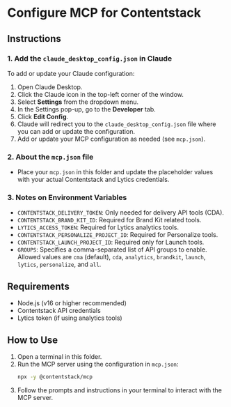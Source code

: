 # Configure MCP for Contentstack

## Instructions

### 1. Add the `claude_desktop_config.json` in Claude

To add or update your Claude configuration:
1. Open Claude Desktop.
2. Click the Claude icon in the top-left corner of the window.
3. Select **Settings** from the dropdown menu.
4. In the Settings pop-up, go to the **Developer** tab.
5. Click **Edit Config**.
6. Claude will redirect you to the `claude_desktop_config.json` file where you can add or update the configuration.
7. Add or update your MCP configuration as needed (see `mcp.json`).

### 2. About the `mcp.json` file
- Place your `mcp.json` in this folder and update the placeholder values with your actual Contentstack and Lytics credentials.

### 3. Notes on Environment Variables
- `CONTENTSTACK_DELIVERY_TOKEN`: Only needed for delivery API tools (CDA).
- `CONTENTSTACK_BRAND_KIT_ID`: Required for Brand Kit related tools.
- `LYTICS_ACCESS_TOKEN`: Required for Lytics analytics tools.
- `CONTENTSTACK_PERSONALIZE_PROJECT_ID`: Required for Personalize tools.
- `CONTENTSTACK_LAUNCH_PROJECT_ID`: Required only for Launch tools.
- `GROUPS`: Specifies a comma-separated list of API groups to enable. Allowed values are `cma` (default), `cda`, `analytics`, `brandkit`, `launch`, `lytics`, `personalize`, and `all`.

## Requirements
- Node.js (v16 or higher recommended)
- Contentstack API credentials
- Lytics token (if using analytics tools)

## How to Use
1. Open a terminal in this folder.
2. Run the MCP server using the configuration in `mcp.json`:
   ```sh
   npx -y @contentstack/mcp
   ```
3. Follow the prompts and instructions in your terminal to interact with the MCP server.
